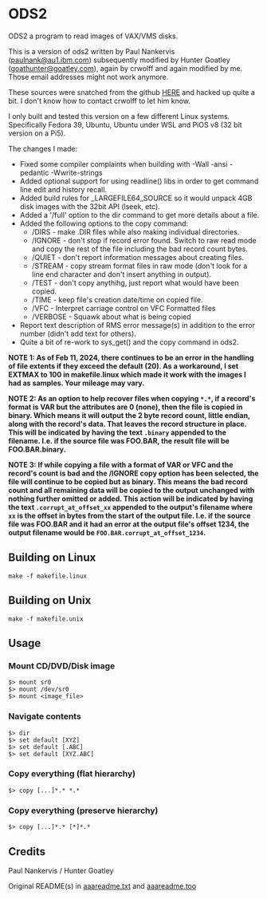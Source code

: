 # ODS2

ODS2 a program to read images of VAX/VMS disks.

This is a version of ods2 written by Paul Nankervis (paulnank@au1.ibm.com) subsequently modified by Hunter Goatley (goathunter@goatley.com), again by crwolff and again modified by me. Those email addresses might not work anymore.

These sources were snatched from the github [HERE](https://github.com/crwolff/ods2) and hacked up quite a bit. I don't know how to contact crwolff to let him know.

I only built and tested this version on a few different Linux systems. Specifically Fedora 39, Ubuntu, Ubuntu under WSL and PiOS v8 (32 bit version on a Pi5).

The changes I made:

* Fixed some compiler complaints when building with -Wall -ansi -pedantic -Wwrite-strings
* Added optional support for using readline() libs in order to get command line edit and history recall.
* Added build rules for _LARGEFILE64_SOURCE so it would unpack 4GB disk images with the 32bit API (lseek, etc).
* Added a '/full' option to the dir command to get more details about a file.
* Added the following options to the copy command:
  * /DIRS - make .DIR files while also making individual directories.
  * /IGNORE - don't stop if record error found. Switch to raw read mode and copy the rest of the file including the bad record count bytes.
  * /QUIET - don't report information messages about creating files.
  * /STREAM - copy stream format files in raw mode (don't look for a line end character and don't insert anything in output).
  * /TEST - don't copy anythihg, just report what would have been copied.
  * /TIME - keep file's creation date/time on copied file.
  * /VFC - Interpret carriage control on VFC Formatted files 
  * /VERBOSE - Squawk about what is being copied
* Report text description of RMS error message(s) in addition to the error number (didn't add text for others).
* Quite a bit of re-work to sys_get() and the copy command in ods2.

**NOTE 1: As of Feb 11, 2024, there continues to be an error in the handling of file extents if they exceed the default (20).
As a workaround, I set EXTMAX to 100 in makefile.linux which made it work with the images I had as samples. Your mileage may vary.**

**NOTE 2: As an option to help recover files when copying `*.*`, if a record's format is VAR but the attributes are 0 (none), then the file is copied in binary.
Which means it will output the 2 byte record count, little endian, along with the record's data. That leaves the record structure in place. This will be indicated
by having the text `.binary` appended to the filename. I.e. if the source file was FOO.BAR, the result file will be FOO.BAR.binary.**

**NOTE 3: If while copying a file with a format of VAR or VFC and the record's count is bad and the /IGNORE copy option has been selected, the file will continue
to be copied but as binary. This means the bad record count and all remaining data will be copied to the output unchanged with nothing further omitted or added.
This action will be indicated by having the text `.corrupt_at_offset_xx` appended to the output's filename where `xx` is the offset in bytes from the start of
the output file. I.e. if the source file was FOO.BAR and it had an error at the output file's offset 1234, the output filename would be `FOO.BAR.corrupt_at_offset_1234`.**

## Building on Linux
```
make -f makefile.linux
```
## Building on Unix
```
make -f makefile.unix
```
## Usage
### Mount CD/DVD/Disk image
```
$> mount sr0
$> mount /dev/sr0
$> mount <image_file>
```
### Navigate contents
```
$> dir
$> set default [XYZ]
$> set default [.ABC]
$> set default [XYZ.ABC]
```
### Copy everything (flat hierarchy)
```
$> copy [...]*.* *.*
```
### Copy everything (preserve hierarchy)
```
$> copy [...]*.* [*]*.*
```

## Credits

Paul Nankervis / Hunter Goatley

Original README(s) in [aaareadme.txt](aaareadme.txt) and [aaareadme.too](aaareadme.too)

